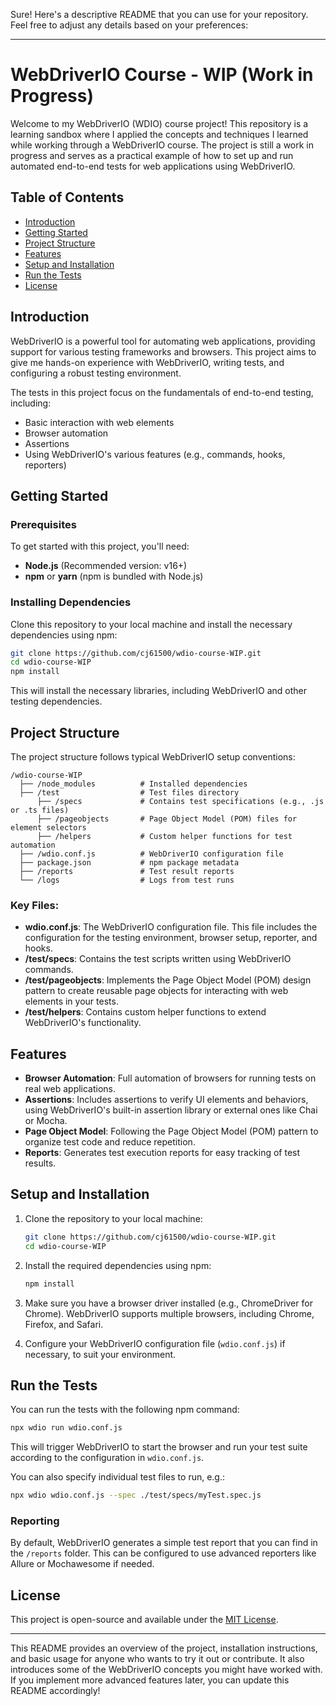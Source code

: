 Sure! Here's a descriptive README that you can use for your repository. Feel free to adjust any details based on your preferences:

---

# WebDriverIO Course - WIP (Work in Progress)

Welcome to my WebDriverIO (WDIO) course project! This repository is a learning sandbox where I applied the concepts and techniques I learned while working through a WebDriverIO course. The project is still a work in progress and serves as a practical example of how to set up and run automated end-to-end tests for web applications using WebDriverIO.

## Table of Contents
- [Introduction](#introduction)
- [Getting Started](#getting-started)
- [Project Structure](#project-structure)
- [Features](#features)
- [Setup and Installation](#setup-and-installation)
- [Run the Tests](#run-the-tests)
- [License](#license)

## Introduction
WebDriverIO is a powerful tool for automating web applications, providing support for various testing frameworks and browsers. This project aims to give me hands-on experience with WebDriverIO, writing tests, and configuring a robust testing environment.

The tests in this project focus on the fundamentals of end-to-end testing, including:
- Basic interaction with web elements
- Browser automation
- Assertions
- Using WebDriverIO's various features (e.g., commands, hooks, reporters)

## Getting Started

### Prerequisites
To get started with this project, you'll need:
- **Node.js** (Recommended version: v16+)
- **npm** or **yarn** (npm is bundled with Node.js)

### Installing Dependencies
Clone this repository to your local machine and install the necessary dependencies using npm:

```bash
git clone https://github.com/cj61500/wdio-course-WIP.git
cd wdio-course-WIP
npm install
```

This will install the necessary libraries, including WebDriverIO and other testing dependencies.

## Project Structure

The project structure follows typical WebDriverIO setup conventions:

```
/wdio-course-WIP
  ├── /node_modules          # Installed dependencies
  ├── /test                  # Test files directory
      ├── /specs             # Contains test specifications (e.g., .js or .ts files)
      ├── /pageobjects       # Page Object Model (POM) files for element selectors
      ├── /helpers           # Custom helper functions for test automation
  ├── /wdio.conf.js          # WebDriverIO configuration file
  ├── package.json           # npm package metadata
  ├── /reports               # Test result reports
  └── /logs                  # Logs from test runs
```

### Key Files:
- **wdio.conf.js**: The WebDriverIO configuration file. This file includes the configuration for the testing environment, browser setup, reporter, and hooks.
- **/test/specs**: Contains the test scripts written using WebDriverIO commands.
- **/test/pageobjects**: Implements the Page Object Model (POM) design pattern to create reusable page objects for interacting with web elements in your tests.
- **/test/helpers**: Contains custom helper functions to extend WebDriverIO's functionality.

## Features

- **Browser Automation**: Full automation of browsers for running tests on real web applications.
- **Assertions**: Includes assertions to verify UI elements and behaviors, using WebDriverIO's built-in assertion library or external ones like Chai or Mocha.
- **Page Object Model**: Following the Page Object Model (POM) pattern to organize test code and reduce repetition.
- **Reports**: Generates test execution reports for easy tracking of test results.

## Setup and Installation

1. Clone the repository to your local machine:

   ```bash
   git clone https://github.com/cj61500/wdio-course-WIP.git
   cd wdio-course-WIP
   ```

2. Install the required dependencies using npm:

   ```bash
   npm install
   ```

3. Make sure you have a browser driver installed (e.g., ChromeDriver for Chrome). WebDriverIO supports multiple browsers, including Chrome, Firefox, and Safari.

4. Configure your WebDriverIO configuration file (`wdio.conf.js`) if necessary, to suit your environment.

## Run the Tests

You can run the tests with the following npm command:

```bash
npx wdio run wdio.conf.js
```

This will trigger WebDriverIO to start the browser and run your test suite according to the configuration in `wdio.conf.js`.

You can also specify individual test files to run, e.g.:

```bash
npx wdio wdio.conf.js --spec ./test/specs/myTest.spec.js
```

### Reporting
By default, WebDriverIO generates a simple test report that you can find in the `/reports` folder. This can be configured to use advanced reporters like Allure or Mochawesome if needed.

## License

This project is open-source and available under the [MIT License](LICENSE).

---

This README provides an overview of the project, installation instructions, and basic usage for anyone who wants to try it out or contribute. It also introduces some of the WebDriverIO concepts you might have worked with. If you implement more advanced features later, you can update this README accordingly!